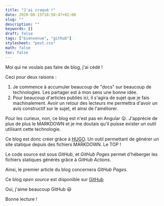 ```yaml
---
title: "J'ai craqué !"
date: 2020-08-15T18:58:47+02:00
slug: ""
description: ""
keywords: []
draft: false
tags: ["bienvenue", "github"]
stylesheet: "post.css"
math: false
toc: false
---
```


Moi qui ne voulais pas faire de blog, j'ai cédé !

Ceci pour deux raisons :
1) Je commence à accumuler beaucoup de "docs" sur beaucoup de technologies. Les partager est à mon sens une bonne idée.
2) Pour beaucoup d'articles publiés ici, il s'agira de sujet que je fais machinalement. Avoir un retour des lecteurs me permettra d'avoir un avis constructif sur le sujet, et ainsi de l'améliorer.

Pour les curieux, non, ce blog est n'est pas en Angular :stuck_out_tongue:.
J'apprécie de plus de plus le MARKDOWN et je me doutais qu'il puisse exister un outil utilisant cette technologie.

Ce blog est donc créer grâce à [HUGO](https://gohugo.io/).
Un outil permettant de générer un site statique depuis des fichiers MARKDOWN. Le TOP !

Le code source est sous _GitHub_, et _GitHub Pages_ permet d'héberger les fichiers statiques générés grâce à _GitHub Actions_.

Ainsi, le premier article du blog concernera _GitHub Pages_.

Ce blog _open source_ est disponible sur [GitHub](https://github.com/Juu-/blog)

Oui, j'aime beaucoup GitHub :smiley: 

Bonne lecture !
